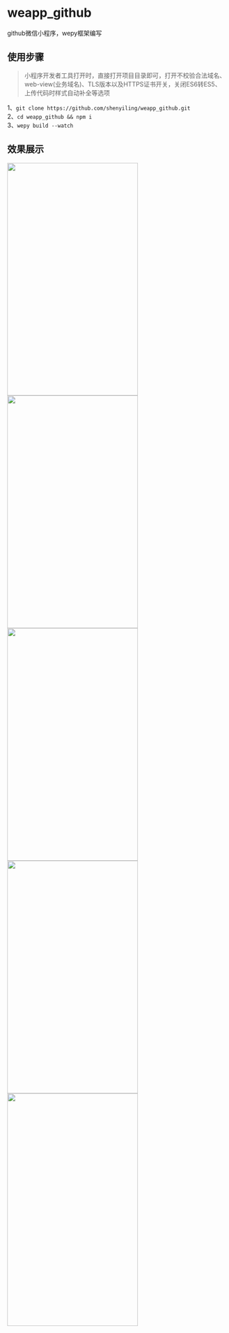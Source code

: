 # weapp_github
github微信小程序，wepy框架编写

## 使用步骤
> 小程序开发者工具打开时，直接打开项目目录即可，打开不校验合法域名、web-view(业务域名)、TLS版本以及HTTPS证书开关，关闭ES6转ES5、上传代码时样式自动补全等选项

1、`git clone https://github.com/shenyiling/weapp_github.git`</br>
2、`cd weapp_github && npm i`</br>
3、`wepy build --watch`

## 效果展示
<img src="https://i.loli.net/2018/12/05/5c0757cb031bc.gif" width=300 height=533 />
<img src="https://i.loli.net/2018/12/05/5c0767912fae3.gif" width=300 height=533 />


<img src="https://i.loli.net/2018/12/05/5c07686b49936.gif" width=300 height=533 />
<img src="https://i.loli.net/2018/12/05/5c07699655a49.gif" width=300 height=533 />


<img src="https://i.loli.net/2018/12/05/5c076f3f2b633.gif" width=300 height=533 />
